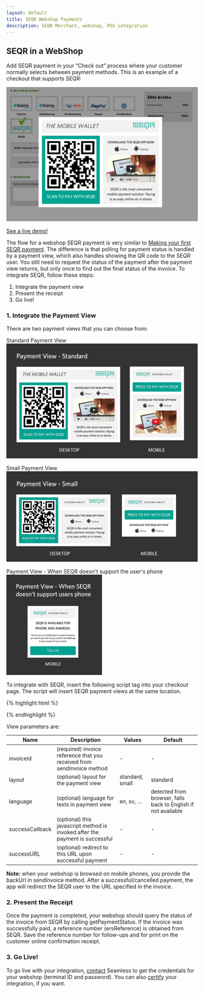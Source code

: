 ```yaml
---
layout: default
title: SEQR Webshop Payments
description: SEQR Merchant, webshop, POS integration
---
```



## SEQR in a WebShop

Add SEQR payment in your “Check out” process where your 
customer normally selects between payment methods. This is an example of a 
checkout that supports SEQR:

<img src="/assets/images/seqr_webshop.png" />

[See a live demo!](http://devapi.seqr.com/sample)

The flow for a webshop SEQR payment is very similar to [Making your first SEQR
payment](/merchant/payment).
The difference is that polling for payment status is handled by a payment view,
which also handles showing the QR code to the SEQR user. You still need to request
the status of the payment after the payment view returns, but only once to find
out the final status of the invoice.
To integrate SEQR, follow these steps:

1. Integrate the payment view 
3. Present the receipt
4. Go live!

### 1. Integrate the Payment View
There are two payment views that you can choose from:

Standard Payment View
<img src="/assets/images/paymentview-standard.png" />

Small Payment View
<img src="/assets/images/paymentview-small.png" />

Payment View - When SEQR doesn't support the user's phone
<img src="/assets/images/paymentview-nosupport.png" width="50%"/>

To integrate with SEQR, insert the following script tag into your checkout
page. The script will insert SEQR payment views at the same location.

{% highlight html %}
<script
 id="seqrShop"
 src="http://devapi.seqr.com/ws/js/seqrShop.js#!invoiceId=[invoiceReference]">
</script>
{% endhighlight %}

View parameters are:

| Name        | Description | Values | Default |
|-------------|-----------|---------|-----|
| invoiceId   | (required) invoice reference that you received from sendInvoice method | - | - |
| layout      | (optional) layout for the payment view | standard, small | standard |
| language    | (optional) language for texts in payment view | en, sv, ... | detected from browser, falls back to English if not available |
| successCallback | (optional) this javascript method is invoked after the payment is successful | - | - |
| successURL  | (optional) redirect to this URL upon successful payment | - | - |

**Note:** when your webshop is browsed on mobile phones, you provide the backUrl in
 sendInvoice method. After a successful/cancelled payment, the app will redirect
the SEQR user to the URL specified in the invoice.

### 2. Present the Receipt

Once the payment is completed, your webshop should query the status of the invoice
from SEQR by calling getPaymentStatus. If the invoice was successfully paid, 
a reference number (ersReference) is obtained from 
SEQR. Save the reference number for follow-ups and for print on the customer 
online confirmation receipt.

### 3. Go Live!

To go live with your integration, [contact](/contact) Seamless to get
the credentials for your webshop (terminal ID and password). You can also
[certify](/merchant/reference/certification.html) your integration, if you want.
